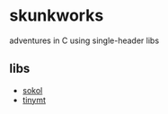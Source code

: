 # skunkworks

adventures in C using single-header libs

## libs

* [sokol](https://github.com/floooh/sokol)
* [tinymt](https://github.com/MersenneTwister-Lab/TinyMT)

